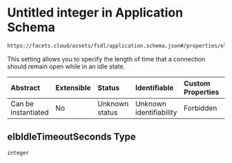# Untitled integer in Application Schema

```txt
https://facets.cloud/assets/fsdl/application.schema.json#/properties/elbIdleTimeoutSeconds
```

This setting allows you to specify the length of time that a connection should remain open while in an idle state.

| Abstract            | Extensible | Status         | Identifiable            | Custom Properties | Additional Properties | Access Restrictions | Defined In                                                                        |
| :------------------ | :--------- | :------------- | :---------------------- | :---------------- | :-------------------- | :------------------ | :-------------------------------------------------------------------------------- |
| Can be instantiated | No         | Unknown status | Unknown identifiability | Forbidden         | Allowed               | none                | [application.schema.json*](../out/application.schema.json "open original schema") |

## elbIdleTimeoutSeconds Type

`integer`

